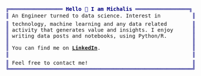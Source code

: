 <pre style="font-family:Menlo,'DejaVu Sans Mono',consolas,'Courier New',monospace"><span style="color: #000080; text-decoration-color: #000080">╔═════════════════ </span><span style="color: #000080; text-decoration-color: #000080; font-weight: bold">Hello 👋 I am Michalis</span><span style="color: #000080; text-decoration-color: #000080"> ═════════════════╗</span> 😎 <a href="https://mzouvelos.github.io/">Michalis Zouvelos</a>                                      
<span style="color: #000080; text-decoration-color: #000080">║</span> An Engineer turned to data science. Interest in          <span style="color: #000080; text-decoration-color: #000080">║</span> <span style="color: #008080; text-decoration-color: #008080">├── </span>📊 Skills                                      
<span style="color: #000080; text-decoration-color: #000080">║</span> technology, machine learning and any data related        <span style="color: #000080; text-decoration-color: #000080">║</span> <span style="color: #008080; text-decoration-color: #008080">│   ├── </span>Python / R                                                 
<span style="color: #000080; text-decoration-color: #000080">║</span> activity that generates value and insights. I enjoy      <span style="color: #000080; text-decoration-color: #000080">║</span> <span style="color: #008080; text-decoration-color: #008080">│   ├── </span>Tableau / Power BI / Shiny                                          
<span style="color: #000080; text-decoration-color: #000080">║</span> writing data posts and notebooks, using Python/R.     <span style="color: #000080; text-decoration-color: #000080">   ║</span> <span style="color: #008080; text-decoration-color: #008080">│   ├── </span>SQL / BigQuery / dbt                                              
<span style="color: #000080; text-decoration-color: #000080">║</span>                                                          <span style="color: #000080; text-decoration-color: #000080">║</span> <span style="color: #008080; text-decoration-color: #008080">│   ├── </span>Git / Docker / Airflow                                              
<span style="color: #000080; text-decoration-color: #000080">║</span> You can find me on <span style="font-weight: bold"><a href="https://www.linkedin.com/in/michalis-zouvelos-8912371b6/">LinkedIn</a></span>.                             <span style="color: #000080; text-decoration-color: #000080">║</span> <span style="color: #008080; text-decoration-color: #008080">│   └── </span>Docker                                  
<span style="color: #000080; text-decoration-color: #000080">║</span>                                                          <span style="color: #000080; text-decoration-color: #000080">║</span> <span style="color: #008080; text-decoration-color: #008080">└── </span>📚 Education                                          
<span style="color: #000080; text-decoration-color: #000080">║</span> Feel free to contact me!                                 <span style="color: #000080; text-decoration-color: #000080">║</span> <span style="color: #008080; text-decoration-color: #008080">    ├── </span>MSc Information Management &amp; Business Intelligence
<span style="color: #000080; text-decoration-color: #000080">╚══════════════════════════════════════════════════════════╝</span> <span style="color: #008080; text-decoration-color: #008080">    └── </span>MEng Engineering                            
</pre>
